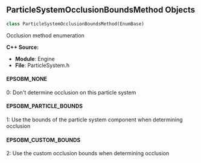 ## ParticleSystemOcclusionBoundsMethod Objects

```python
class ParticleSystemOcclusionBoundsMethod(EnumBase)
```

Occlusion method enumeration

**C++ Source:**

- **Module**: Engine
- **File**: ParticleSystem.h

<a id="unreal.ParticleSystemOcclusionBoundsMethod.EPSOBM_NONE"></a>

#### EPSOBM_NONE

0: Don't determine occlusion on this particle system

<a id="unreal.ParticleSystemOcclusionBoundsMethod.EPSOBM_PARTICLE_BOUNDS"></a>

#### EPSOBM_PARTICLE_BOUNDS

1: Use the bounds of the particle system component when determining occlusion

<a id="unreal.ParticleSystemOcclusionBoundsMethod.EPSOBM_CUSTOM_BOUNDS"></a>

#### EPSOBM_CUSTOM_BOUNDS

2: Use the custom occlusion bounds when determining occlusion

<a id="unreal.ParticleSignificanceLevel"></a>